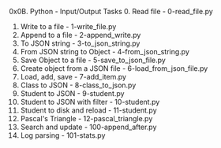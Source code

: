 0x0B. Python - Input/Output
Tasks
0. Read file - 0-read_file.py
1. Write to a file - 1-write_file.py
2. Append to a file - 2-append_write.py
3. To JSON string - 3-to_json_string.py
4. From JSON string to Object - 4-from_json_string.py
5. Save Object to a file - 5-save_to_json_file.py
6. Create object from a JSON file - 6-load_from_json_file.py
7. Load, add, save - 7-add_item.py
8. Class to JSON - 8-class_to_json.py
9. Student to JSON - 9-student.py
10. Student to JSON with filter - 10-student.py
11. Student to disk and reload - 11-student.py
12. Pascal's Triangle - 12-pascal_triangle.py
13. Search and update - 100-append_after.py
14. Log parsing - 101-stats.py
